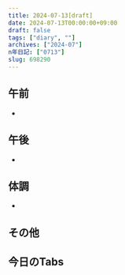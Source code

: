 ```yaml
---
title: 2024-07-13[draft]
date: 2024-07-13T00:00:00+09:00
draft: false
tags: ["diary", ""]
archives: ["2024-07"]
n年日記: ["0713"]
slug: 698290
---
```

## 午前
- 
## 午後
- 
## 体調
- 
## その他
## 今日のTabs